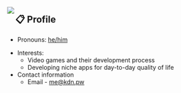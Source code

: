 <!---
GitHub Stats
<a href="https://github.com/jstrieb/github-stats">
![](https://github.com/keiiden/github-stats/blob/master/generated/overview.svg)
![](https://github.com/keiiden/github-stats/blob/master/generated/languages.svg)
</a>
--->
<a href="https://discord.com/users/265924886461939712"><img align="left" src="https://lanyard-profile-readme.vercel.app/api/265924886461939712?bg=23283d&theme=dark&borderRadius=10px&hideStatus=true"/></a>


## 📋 Profile

- Pronouns: [he/him](pronoun.is/he/him)
<!---
- Biography:
  - Born and raised in California
  - Currently attending Poway High School, 12th grade
--->
- Interests:
  - Video games and their development process
  - Developing niche apps for day-to-day quality of life
- Contact information
  - Email - [me@kdn.pw](mailto:me@kdn.pw)
